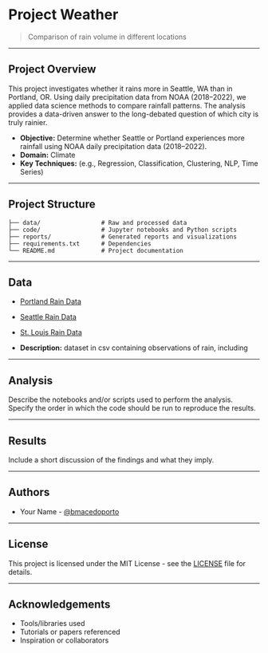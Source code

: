 # Project Weather 

> Comparison of rain volume in different locations

---

## Project Overview

This project investigates whether it rains more in Seattle, WA than in Portland, OR. Using daily precipitation data from NOAA (2018–2022), we applied data science methods to compare rainfall patterns. The analysis provides a data-driven answer to the long-debated question of which city is truly rainier.

- **Objective:** Determine whether Seattle or Portland experiences more rainfall using NOAA daily precipitation data (2018–2022).
- **Domain:** Climate
- **Key Techniques:** (e.g., Regression, Classification, Clustering, NLP, Time Series)

---

## Project Structure

```
├── data/                 # Raw and processed data
├── code/                 # Jupyter notebooks and Python scripts
├── reports/              # Generated reports and visualizations
├── requirements.txt      # Dependencies
└── README.md             # Project documentation
```

---

## Data

- [Portland Rain Data](./data/portland_rain.xlsx)
- [Seattle Rain Data](./data/seattle_rain.xlsx)
- [St. Louis Rain Data](./data/stl_rain.xlsx)
 
- **Description:** dataset in csv containing observations of rain, including


---

## Analysis

Describe the notebooks and/or scripts used to perform the analysis. Specify the order in which the code should be run to reproduce the results.

---

## Results

Include a short discussion of the findings and what they imply.

---

## Authors

- Your Name - [@bmacedoporto](https://github.com/bmacedoporto)

---

## License

This project is licensed under the MIT License - see the [LICENSE](LICENSE) file for details.

---

## Acknowledgements

- Tools/libraries used
- Tutorials or papers referenced
- Inspiration or collaborators
